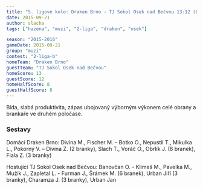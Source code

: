 ```yaml
---
title: "5. ligové kolo: Draken Brno - TJ Sokol Osek nad Bečvou 13:12 (8:8)"
date: 2015-09-21
author: slacha
tags: ["hazena", "muzi", "2-liga", "draken", "osek"]

season: "2015-2016"
gameDate: 2015-09-21
group: "muzi"
contest: "2-liga-b"
homeTeam: "Draken Brno"
guestTeam: "TJ Sokol Osek nad Bečvou"
homeScore: 13
guestScore: 12
homeHalfScore: 8
guestHalfScore: 8
---
```


Bída, slabá produktivita, zápas ubojovaný výborným výkonem celé obrany a brankaře ve druhém poločase.

### Sestavy
 
Domácí Draken Brno: Divina M., Fischer M. – Botko O., Nepustil T., Mikulka L., Pokorný V. – Divina Z. (2 branky), Slach T., Voráč O., Obrlík J. (8 branek), Fiala Z. (3 branky)

Hostující TJ Sokol Osek nad Bečvou: Banovčan O. - Klimeš M., Pavelka M., Mužík J., Zapletal L. - Furman J., Šrámek M. (6 branek), Urban Jiří (3 branky), Charamza J. (3 branky), Urban Jan


